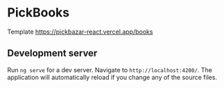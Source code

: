 # PickBooks

Template https://pickbazar-react.vercel.app/books

## Development server

Run `ng serve` for a dev server. Navigate to `http://localhost:4200/`. The application will automatically reload if you change any of the source files.
